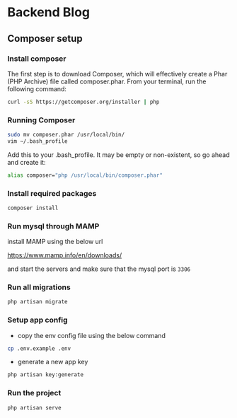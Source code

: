 # Backend Blog

## Composer setup

### Install composer

The first step is to download Composer, which will effectively create a Phar (PHP Archive) file called composer.phar. From your terminal, run the following command:

```bash
curl -sS https://getcomposer.org/installer | php
```

### Running Composer

```bash
sudo mv composer.phar /usr/local/bin/
vim ~/.bash_profile
```

Add this to your .bash_profile. It may be empty or non-existent, so go ahead and create it:

```bash
alias composer="php /usr/local/bin/composer.phar"
```

### Install required packages

```bash
composer install
```

### Run mysql through MAMP

install MAMP using the below url

<https://www.mamp.info/en/downloads/>

and start the servers and make sure that the mysql port is `3306`

### Run all migrations

```bash
php artisan migrate
```

### Setup app config

- copy the env config file using the below command

```bash
cp .env.example .env
```

- generate a new app key

```bash
php artisan key:generate
```

### Run the project

```bash
php artisan serve
```
